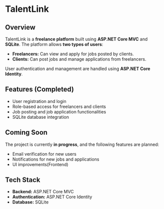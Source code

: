 # TalentLink

## Overview
TalentLink is a **freelance platform** built using **ASP.NET Core MVC** and **SQLite**. The platform allows **two types of users**:

- **Freelancers:** Can view and apply for jobs posted by clients.  
- **Clients:** Can post jobs and manage applications from freelancers.  

User authentication and management are handled using **ASP.NET Core Identity**.

## Features (Completed)
- User registration and login  
- Role-based access for freelancers and clients  
- Job posting and job application functionalities  
- SQLite database integration  

## Coming Soon
The project is currently **in progress**, and the following features are planned:  
- Email verification for new users  
- Notifications for new jobs and applications  
- UI improvements(Frontend)

## Tech Stack
- **Backend:** ASP.NET Core MVC  
- **Authentication:** ASP.NET Core Identity  
- **Database:** SQLite
